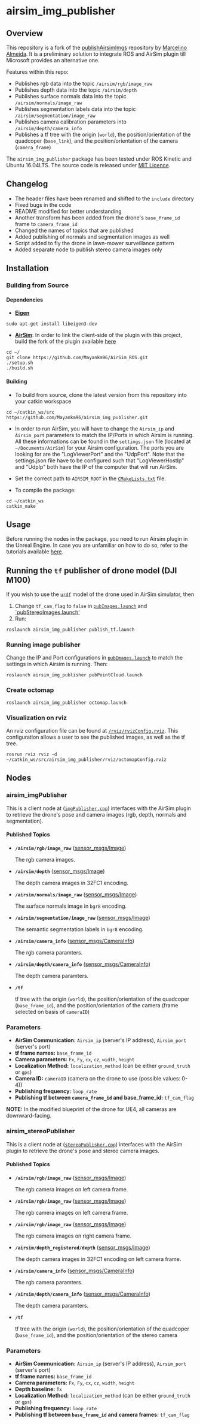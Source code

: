 # airsim_img_publisher

## Overview

This repository is a fork of the [publishAirsimImgs](https://github.com/marcelinomalmeidan/publishAirsimImgs) repository by [Marcelino Almeida](https://github.com/marcelinomalmeidan). It is a preliminary solution to integrate ROS and AirSim plugin till Microsoft provides an alternative one.

Features within this repo:
* Publishes rgb data into the topic `/airsim/rgb/image_raw`
* Publishes depth data into the topic `/airsim/depth`
* Publishes surface normals data into the topic `/airsim/normals/image_raw`
* Publishes segmentation labels data into the topic `/airsim/segmentation/image_raw`
* Publishes camera calibration parameters into `/airsim/depth/camera_info`
* Publishes a tf tree with the origin (`world`), the position/orientation of the quadcoper (`base_link`), and the position/orientation of the camera (`camera_frame`)

The `airsim_img_publisher` package has been tested under ROS Kinetic and Ubuntu 16.04LTS. The source code is released under [MIT Licence](LICENSE).

## Changelog

* The header files have been renamed and shifted to the `include` directory
* Fixed bugs in the code
* README modified for better understanding
* Another transform has been added from the drone's `base_frame_id` frame to `camera_frame_id`
* Changed the names of topics that are published
* Added publishing of normals and segmentation images as well
* Script added to fly the drone in lawn-mower surveillance pattern
* Added separate node to publish stereo camera images only

## Installation

### Building from Source

#### Dependencies

* [__Eigen__](http://eigen.tuxfamily.org/index.php?title=Main_Page)
```
sudo apt-get install libeigen3-dev
```
* [__AirSim__](https://github.com/Microsoft/AirSim): In order to link the client-side of the plugin with this project, build the fork of the plugin available [here](https://github.com/Mayankm96/AirSim_ROS)
```
cd ~/
git clone https://github.com/Mayankm96/AirSim_ROS.git
./setup.sh
./build.sh
```  

#### Building
* To build from source, clone the latest version from this repository into your catkin workspace
```
cd ~/catkin_ws/src
https://github.com/Mayankm96/airsim_img_publisher.git
```
* In order to run AirSim, you will have to change the `Airsim_ip` and `Airsim_port` parameters to match the IP/Ports in which Airsim is running. All these informations can be found in the `settings.json` file (located at `~/Documents/AirSim`) for your Airsim configuration. The ports you are looking for are the "LogViewerPort" and the "UdpPort". Note that the settings.json file have to be configured such that "LogViewerHostIp" and "UdpIp" both have the IP of the computer that will run AirSim.

* Set the correct path to `AIRSIM_ROOT` in the [`CMakeLists.txt`](CMakeLists.txt) file.

* To compile the package:
```
cd ~/catkin_ws
catkin_make
```

## Usage

Before running the nodes in the package, you need to run Airsim plugin in the Unreal Engine. In case you are unfamiliar on how to do so, refer to the tutorials available [here](https://github.com/Microsoft/AirSim#tutorials).

## Running the `tf` publisher of drone model (DJI M100)
If you wish to use the [`urdf`](urdf) model of the drone used in AirSim simulator, then
1. Change `tf_cam_flag` to `false` in [`pubImages.launch`](launch/pubImages.launch) and [`pubStereoImages.launch'](launch/pubStereoImages.launch)
2. Run:
```
roslaunch airsim_img_publisher publish_tf.launch
```

### Running image publisher

Change the IP and Port configurations in [`pubImages.launch`](launch/pubImages.launch)  to match the settings in which Airsim is running. Then:
```
roslaunch airsim_img_publisher pubPointCloud.launch
```

### Create octomap
```
roslaunch airsim_img_publisher octomap.launch
```
### Visualization on rviz

An rviz configuration file can be found at [`/rviz/rvizConfig.rviz`](rviz/rvizConfig.rviz). This configuration allows a user to see the published images, as well as the tf tree.
```
rosrun rviz rviz -d ~/catkin_ws/src/airsim_img_publisher/rviz/octomapConfig.rviz
```

## Nodes

### airsim_imgPublisher

This is a client node at ([`imgPublisher.cpp`](src/imgPublisher.cpp)) interfaces with the AirSim plugin to retrieve the drone's pose and camera images (rgb, depth, normals and segmentation).

#### Published Topics

* **`/airsim/rgb/image_raw`** ([sensor_msgs/Image])

	The rgb camera images.

* **`/airsim/depth`** ([sensor_msgs/Image])

	The depth camera images in 32FC1 encoding.

* **`/airsim/normals/image_raw`** ([sensor_msgs/Image])

	The surface normals image in `bgr8` encoding.

* **`/airsim/segmentation/image_raw`** ([sensor_msgs/Image])

	The semantic segmentation labels in `bgr8` encoding.

* **`/airsim/camera_info`** ([sensor_msgs/CameraInfo])

  The rgb camera paramters.

* **`/airsim/depth/camera_info`** ([sensor_msgs/CameraInfo])

  The depth camera paramters.

* **`/tf`**

  tf tree with the origin (`world`), the position/orientation of the quadcoper (`base_frame_id`), and the position/orientation of the camera (frame selected on basis of `cameraID`)

### Parameters
* **AirSim Communication:** `Airsim_ip` (server's IP address), `Airsim_port` (server's port)
* **tf frame names:** `base_frame_id`
* **Camera parameters:** `Fx`, `Fy`, `cx`, `cz`, `width`, `height`
* **Localization Method:** `localization_method` (can be either `ground_truth` or `gps`)
* **Camera ID:** `cameraID` (camera on the drone to use (possible values: 0-4))
* **Publishing frequency:** `loop_rate`
* **Publishing tf between `camera_frame_id` and base_frame_id:** `tf_cam_flag`

__NOTE:__ In the modified blueprint of the drone for UE4, all cameras are downward-facing.

### airsim_stereoPublisher

This is a client node at ([`stereoPublisher.cpp`](src/stereoPublisher.cpp)) interfaces with the AirSim plugin to retrieve the drone's pose and stereo camera images.

#### Published Topics

* **`/airsim/rgb/image_raw`** ([sensor_msgs/Image])

	The rgb camera images on left camera frame.

* **`/airsim/rgb/image_raw`** ([sensor_msgs/Image])

	The rgb camera images on left camera frame.

* **`/airsim/rgb/image_raw`** ([sensor_msgs/Image])

	The rgb camera images on right camera frame.

* **`/airsim/depth_registered/depth`** ([sensor_msgs/Image])

	The depth camera images in 32FC1 encoding on left camera frame.

* **`/airsim/camera_info`** ([sensor_msgs/CameraInfo])

  The rgb camera paramters.

* **`/airsim/depth/camera_info`** ([sensor_msgs/CameraInfo])

  The depth camera paramters.

* **`/tf`**

  tf tree with the origin (`world`), the position/orientation of the quadcoper (`base_frame_id`), and the position/orientation of the stereo camera

### Parameters
* **AirSim Communication:** `Airsim_ip` (server's IP address), `Airsim_port` (server's port)
* **tf frame names:** `base_frame_id`
* **Camera parameters:** `Fx`, `Fy`, `cx`, `cz`, `width`, `height`
* **Depth baseline:** `Tx`
* **Localization Method:** `localization_method` (can be either `ground_truth` or `gps`)
* **Publishing frequency:** `loop_rate`
* **Publishing tf between `base_frame_id` and camera frames:** `tf_cam_flag`

[sensor_msgs/Image]: http://docs.ros.org/api/sensor_msgs/html/msg/Image.html
[sensor_msgs/CameraInfo]: http://docs.ros.org/api/sensor_msgs/html/msg/CameraInfo.html
